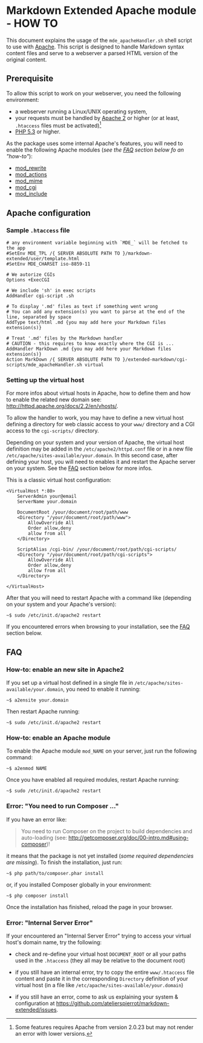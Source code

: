 Markdown Extended Apache module - HOW TO
========================================

This document explains the usage of the `mde_apacheHandler.sh` shell script to use with
[Apache](http://www.apache.org/). This script is designed to handle Markdown syntax content
files and serve to a webserver a parsed HTML version of the original content.


## Prerequisite

To allow this script to work on your webserver, you need the following environment:

-   a webserver running a Linux/UNIX operating system,
-   your requests must be handled by [Apache 2](http://httpd.apache.org/) or higher
    (or at least, `.htaccess` files must be activated)[^1]
-   [PHP 5.3](http://php.net/) or higher.

As the package uses some internal Apache's features, you will need to enable the following
Apache modules (*see the [FAQ](#faq) section below fo an "how-to"*):

-   [mod_rewrite](http://httpd.apache.org/docs/2.2/en/mod/mod_rewrite.html)
-   [mod_actions](http://httpd.apache.org/docs/trunk/en/mod/mod_actions.html)
-   [mod_mime](http://httpd.apache.org/docs/2.2/en/mod/mod_mime.html)
-   [mod_cgi](http://httpd.apache.org/docs/2.2/en/mod/mod_cgi.html)
-   [mod_include](http://httpd.apache.org/docs/2.2/mod/mod_include.html)


## Apache configuration

### Sample `.htaccess` file

    # any environment variable beginning with `MDE_` will be fetched to the app
    #SetEnv MDE_TPL /{ SERVER ABSOLUTE PATH TO }/markdown-extended/user/template.html
    #SetEnv MDE_CHARSET iso-8859-11

    # We autorize CGIs
    Options +ExecCGI

    # We include 'sh' in exec scripts
    AddHandler cgi-script .sh

    # To display '.md' files as text if something went wrong
    # You can add any extension(s) you want to parse at the end of the line, separated by space
    AddType text/html .md {you may add here your Markdown files extension(s)}

    # Treat '.md' files by the Markdown handler
    # CAUTION - this requires to know exactly where the CGI is ...
    AddHandler MarkDown .md {you may add here your Markdown files extension(s)}
    Action MarkDown /{ SERVER ABSOLUTE PATH TO }/extended-markdown/cgi-scripts/mde_apacheHandler.sh virtual


### Setting up the virtual host

For more infos about virtual hosts in Apache, how to define them and how to enable the related 
new domain see: <http://httpd.apache.org/docs/2.2/en/vhosts/>.

To allow the handler to work, you may have to define a new virtual host defining a directory for
web classic access to your `www/` directory and a CGI access to the `cgi-scripts/` directory.

Depending on your system and your version of Apache, the virtual host definition may be added
in the `/etc/apache2/httpd.conf` file or in a new file `/etc/apache/sites-available/your.domain`.
In this second case, after defining your host, you will need to enables it and restart the
Apache server on your system. See the [FAQ](#faq) section below for more infos.

This is a classic virtual host configuration:

    <VirtualHost *:80>
        ServerAdmin your@email
        ServerName your.domain
    
        DocumentRoot /your/document/root/path/www
        <Directory "/your/document/root/path/www">
            AllowOverride All
            Order allow,deny
            allow from all
        </Directory>
    
        ScriptAlias /cgi-bin/ /your/document/root/path/cgi-scripts/
        <Directory "/your/document/root/path/cgi-scripts">
            AllowOverride All
            Order allow,deny
            allow from all
        </Directory>    

    </VirtualHost>

After that you will need to restart Apache with a command like (depending on your
system and your Apache's version):

    ~$ sudo /etc/init.d/apache2 restart

If you encountered errors when browsing to your installation, see the [FAQ](#faq) section below.


## FAQ

### How-to: enable an new site in Apache2

If you set up a virtual host defined in a single file in `/etc/apache/sites-available/your.domain`,
you need to enable it running:

    ~$ a2ensite your.domain

Then restart Apache running:

    ~$ sudo /etc/init.d/apache2 restart

### How-to: enable an Apache module

To enable the Apache module `mod_NAME` on your server, just run the following command:

    ~$ a2enmod NAME

Once you have enabled all required modules, restart Apache running:

    ~$ sudo /etc/init.d/apache2 restart

### Error: "You need to run Composer ..."

If you have an error like:

>    You need to run Composer on the project to build dependencies and auto-loading
>    (see: http://getcomposer.org/doc/00-intro.md#using-composer)!

it means that the package is not yet installed (*some required dependencies are missing*).
To finish the installation, just run:

    ~$ php path/to/composer.phar install

or, if you installed Composer globally in your environment:

    ~$ php composer install

Once the installation has finished, reload the page in your browser.

### Error: "Internal Server Error"

If your encountered an "Internal Server Error" trying to access your 
virtual host's domain name, try the following:

-   check and re-define your virtual host `DOCUMENT_ROOT` or all your paths used in the 
    `.htaccess` (they all may be relative to the document root)

-   if you still have an internal error, try to copy the entire `www/.htaccess` file content
    and paste it in the corresponding `Directory` definition of your virtual host (in a file
    like `/etc/apache/sites-available/your.domain`)

-   if you still have an error, come to ask us explaining your system & configuration at
    <https://github.com/atelierspierrot/markdown-extended/issues>.


[^1]: Some features requires Apache from version 2.0.23 but may not render an error with
lower versions.